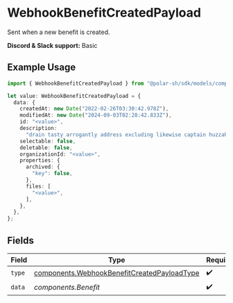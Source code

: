 # WebhookBenefitCreatedPayload

Sent when a new benefit is created.

**Discord & Slack support:** Basic

## Example Usage

```typescript
import { WebhookBenefitCreatedPayload } from "@polar-sh/sdk/models/components";

let value: WebhookBenefitCreatedPayload = {
  data: {
    createdAt: new Date("2022-02-26T03:30:42.978Z"),
    modifiedAt: new Date("2024-09-03T02:28:42.833Z"),
    id: "<value>",
    description:
      "drain tasty arrogantly address excluding likewise captain huzzah since",
    selectable: false,
    deletable: false,
    organizationId: "<value>",
    properties: {
      archived: {
        "key": false,
      },
      files: [
        "<value>",
      ],
    },
  },
};
```

## Fields

| Field                                                                                                      | Type                                                                                                       | Required                                                                                                   | Description                                                                                                |
| ---------------------------------------------------------------------------------------------------------- | ---------------------------------------------------------------------------------------------------------- | ---------------------------------------------------------------------------------------------------------- | ---------------------------------------------------------------------------------------------------------- |
| `type`                                                                                                     | [components.WebhookBenefitCreatedPayloadType](../../models/components/webhookbenefitcreatedpayloadtype.md) | :heavy_check_mark:                                                                                         | N/A                                                                                                        |
| `data`                                                                                                     | *components.Benefit*                                                                                       | :heavy_check_mark:                                                                                         | N/A                                                                                                        |